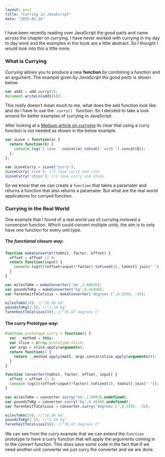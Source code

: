 ```yaml
---
layout: post
title: "Curring in JavaScript"
date: "2015-01-24"
---
```


I have been recently reading over JavaScript the good parts and came across the
chapter on currying. I have never worked with currying in my day to day work and the
examples in the book are a little abstract. So I thought I would look into this
a little more.  

### What is Currying

_Currying_ allows you to produce a new **function** by combining a function and
an argument. The example given by _JavaScript the good parts_ is shown below:

```javascript
var add1 = add.curry(1);
document.writeLn(add1(6));
```

This really doesn't mean much to me, what does the add function look like and do
I have to use the ```.curry() ``` function. So I decided to take a look
around for better examples of currying in JavaScript.

After looking at a [Medium article on currying](https://medium.com/@kbrainwave/currying-in-javascript-ce6da2d324fe)
its clear that using a curry function is not needed as shown in the below example.

```javascript
var iLove = function(a) {
  return function(b) {
    console.log('I love '.concat(a).concat(' with ').concat(b));
  };
};

var iLoveCurry = iLove('curry');
iLoveCurry('rice'); //I love curry and rice
iLoveCurry('chips'); //I love curry and chips
```

So we know that we can create a ```function``` that takes a paramater
and returns a function that also returns a paramater. But what are the real world
applications for curryed function.  

### Currying in the Real World

One example that I found of a real world use of currying invloved a conversion
function. Which could convert multiple units, the aim is to only have one function
for every unit type.

##### The functional closure way:

```javascript
function makeConverter(toUnit, factor, offset) {
  offset = offset || 0;
  return function(input) {
    console.log([((offset+input)*factor).toFixed(2), toUnit].join(" "));  
  }
}

var milesToKm = makeConverter('km',1.60936);
var poundsToKg = makeConverter('kg',0.45460);
var farenheitToCelsius = makeConverter('degrees C',0.5556, -32);

milesToKm(10); //"16.09 km"
poundsToKg(2.5); //"1.14 kg"
farenheitToCelsius(98); //"36.67 degrees C"
```

#### The curry Prototype way:

```javascript
Function.prototype.curry = function() {
  var __method = this;
  var slice = Array.prototype.slice;
  var args = slice.apply(arguments);
  return function() {
    return __method.apply(null, args.concat(slice.apply(arguments)));
  }
}

function converter(toUnit, factor, offset, input) {
  offset = offset || 0;
  console.log([((offset+input)*factor).toFixed(2), toUnit].join(" "));  
}

var milesToKm = converter.curry('km',1.60936,undefined);
var poundsToKg = converter.curry('kg',0.45460,undefined);
var farenheitToCelsius = converter.curry('degrees C',0.5556, -32);

milesToKm(10); //"16.09 km"
poundsToKg(2.5); //"1.14 kg"
farenheitToCelsius(98); //"36.67 degrees C"
```

We can see from the curry example that we can extend the ```Function``` prototype
to have a curry function that will apply the arguments coming in to the convert
function. This does save some code in the fact that if we need another unit converter
we just curry the converter and we are done. 

